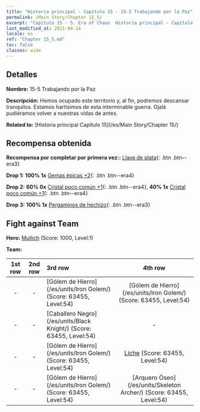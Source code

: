 ```yaml
---
title: "Historia principal - Capítulo 15 - 15-5 Trabajando por la Paz"
permalink: /Main Story/Chapter 15_5/
excerpt: "Capítulo 15 - 5. Era of Chaos  Historia principal - Capítulo 15_5. 15-5 Trabajando por la Paz"
last_modified_at: 2021-04-14
locale: es
ref: "Chapter 15_5.md"
toc: false
classes: wide
---
```


## Detalles

 **Nombre:** 15-5 Trabajando por la Paz

 **Descripción:** Hemos ocupado este territorio y, al fin, podremos descansar tranquilos. Estamos hartísimos de esta interminable guerra. Ojalá pudiéramos volver a nuestras vidas de antes.

 **Related to:** [Historia principal Capítulo 15](/es/Main Story/Chapter 15/)

## Recompensa obtenida

 **Recompensa por completar por primera vez::** [Llave de plata](/es/Items/con_693/){: .btn .btn--era3}

 **Drop 1:** **100% 1x** [Gemas épicas +2](/es/Items/mat_51/){: .btn .btn--era4}

 **Drop 2:** **60% 0x** [Cristal poco común +1](/es/Items/mat_45/){: .btn .btn--era4}, **40% 1x** [Cristal poco común +1](/es/Items/mat_45/){: .btn .btn--era4}

 **Drop 3:** **100% 1x** [Pergaminos de hechizo](/es/Items/con_694/){: .btn .btn--era3}


## Fight against Team
 **Hero:** [Mullich](/es/heroes/Mullich/) (Score: 1000, Level:1)

 **Team:**


  | 1st row | 2nd row | 3rd row | 4th row |
  |:----:|:----:|:----|:----:|
  | - | - | [Gólem de Hierro](/es/units/Iron Golem/) (Score: 63455, Level:54)  | [Gólem de Hierro](/es/units/Iron Golem/) (Score: 63455, Level:54)  |
  | - | - | [Caballero Negro](/es/units/Black Knight/) (Score: 63455, Level:54)  | - |
  | - | - | [Gólem de Hierro](/es/units/Iron Golem/) (Score: 63455, Level:54)  | [Liche](/es/units/Lich/) (Score: 63455, Level:54)  |
  | - | - | [Gólem de Hierro](/es/units/Iron Golem/) (Score: 63455, Level:54)  | [Arquero Óseo](/es/units/Skeleton Archer/) (Score: 63455, Level:54)  |


